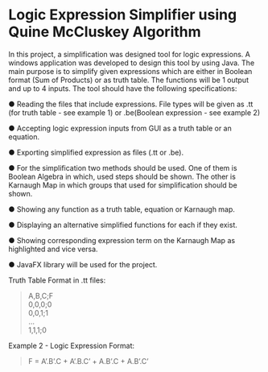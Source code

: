 # Logic Expression Simplifier using Quine McCluskey Algorithm

In this project, a simplification was designed tool for logic expressions. A windows application was developed to design this tool by using Java. The main purpose is to simplify given expressions which are either in Boolean format (Sum of Products) or as truth table. The functions will be 1 output and up to 4 inputs. The tool should have the following specifications:

● Reading the files that include expressions. File types will be given as .tt (for truth table - see example 1) or .be(Boolean expression - see example 2)

● Accepting logic expression inputs from GUI as a truth table or an equation.

● Exporting simplified expression as files (.tt or .be).

● For the simplification two methods should be used. One of them is Boolean Algebra in which, used steps should be shown. The other is Karnaugh Map in which groups that used for simplification should be shown.

● Showing any function as a truth table, equation or Karnaugh map.

● Displaying an alternative simplified functions for each if they exist.

● Showing corresponding expression term on the Karnaugh Map as highlighted and vice versa.

● JavaFX library will be used for the project.

Truth Table Format in .tt files: <br />
>A,B,C;F <br />
>0,0,0;0 <br />
>0,0,1;1 <br />
>… <br />
>1,1,1;0 <br />

Example 2 - Logic Expression Format: <br />
>F = A’.B’.C + A’.B.C’ + A.B’.C + A.B’.C’
